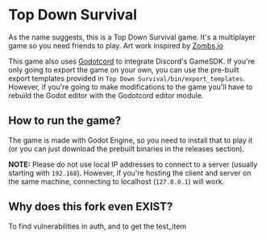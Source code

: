 # Top Down Survival
As the name suggests, this is a Top Down Survival game. It's a multiplayer game
so you need friends to play. Art work inspired by [Zombs.io](https://zombs.io)

This game also uses [Godotcord](https://github.com/Drachenfrucht1/godotcord) to integrate Discord's GameSDK. If you're only going to export the game on your own, you can use the pre-built export templates provided in `Top Down Survival/bin/export_templates`. However, if you're going to make modifications to the game you'll have to rebuild the Godot editor with the Godotcord editor module.

## How to run the game?
The game is made with Godot Engine, so you need to install that to play it
(or you can just download the prebuilt binaries in the releases section).

**NOTE:** Please do not use local IP addresses to connect to a server (usually
starting with `192.168`). However, if you're hosting the client and server on
the same machine, connecting to localhost (`127.0.0.1`) will work.

## Why does this fork even EXIST?
To find vulnerabilities in auth, and to get the test_item
